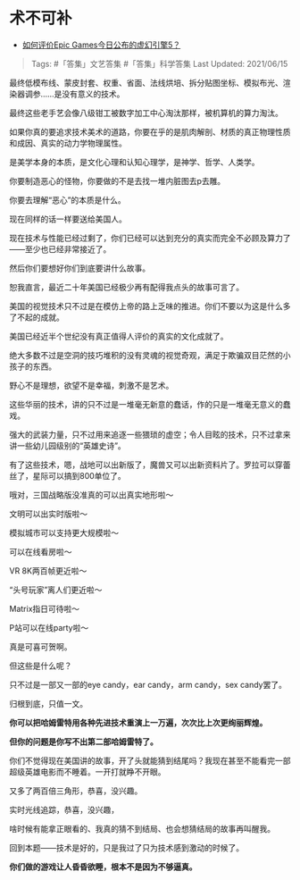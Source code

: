 # 术不可补

- [如何评价Epic Games今日公布的虚幻引擎5？](https://www.zhihu.com/question/394654035/answer/1221202651)

>Tags: #「答集」文艺答集 #「答集」科学答集 
>Last Updated: 2021/06/15

最终低模布线、蒙皮封套、权重、省面、法线烘培、拆分贴图坐标、模拟布光、渲染器调参……是没有意义的技术。

最终这些老手艺会像八级钳工被数字加工中心淘汰那样，被机算机的算力淘汰。

如果你真的要追求技术美术的道路，你要在乎的是肌肉解剖、材质的真正物理性质和成因、真实的动力学物理属性。

是美学本身的本质，是文化心理和认知心理学，是神学、哲学、人类学。

你要制造恶心的怪物，你要做的不是去找一堆内脏图去p去雕。

你要去理解“恶心”的本质是什么。

现在同样的话一样要送给美国人。

现在技术与性能已经过剩了，你们已经可以达到充分的真实而完全不必顾及算力了——至少也已经非常接近了。

然后你们要想好你们到底要讲什么故事。

恕我直言，最近二十年美国已经极少再有配得我点头的故事可言了。

美国的视觉技术只不过是在模仿上帝的路上乏味的推进。你们不要以为这是什么多了不起的成就。

美国已经近半个世纪没有真正值得人评价的真实的文化成就了。

绝大多数不过是空洞的技巧堆积的没有灵魂的视觉奇观，满足于欺骗双目茫然的小孩子的东西。

野心不是理想，欲望不是幸福，刺激不是艺术。

这些华丽的技术，讲的只不过是一堆毫无新意的蠢话，作的只是一堆毫无意义的蠢戏。

强大的武装力量，只不过用来追逐一些猥琐的虚空；令人目眩的技术，只不过拿来讲一些幼儿园级别的“英雄史诗”。

有了这些技术，嗯，战地可以出新版了，魔兽又可以出新资料片了。罗拉可以穿蕾丝了，星际可以搞到800单位了。

哦对，三国战略版没准真的可以出真实地形啦～

文明可以出实时版啦～

模拟城市可以支持更大规模啦～

可以在线看房啦～

VR 8K两百帧更近啦～

“头号玩家”离人们更近啦～

Matrix指日可待啦～

P站可以在线party啦～

真是可喜可贺啊。

但这些是什么呢？

只不过是一部又一部的eye candy，ear candy，arm candy，sex candy罢了。

归根到底，只值一文。

**你可以把哈姆雷特用各种先进技术重演上一万遍，次次比上次更绚丽辉煌。**

**但你的问题是你写不出第二部哈姆雷特了。**

你们不觉得现在美国讲的故事，开了头就能猜到结尾吗？我现在甚至不能看完一部超级英雄电影而不睡着。一开打就睁不开眼。

又多了两百倍三角形，恭喜，没兴趣。

实时光线追踪，恭喜，没兴趣，

啥时候有能拿正眼看的、我真的猜不到结局、也会想猜结局的故事再叫醒我。

  

回到本题——技术是好的，只是我过了只为技术感到激动的时候了。

  

**你们做的游戏让人昏昏欲睡，根本不是因为不够逼真。**